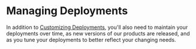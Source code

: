 # Managing Deployments

In addition to [Customizing Deployments](../reference/config.md), you'll also need to maintain your deployments over time, as new versions of our products are released, and as you tune your deployments to better reflect your changing needs.
